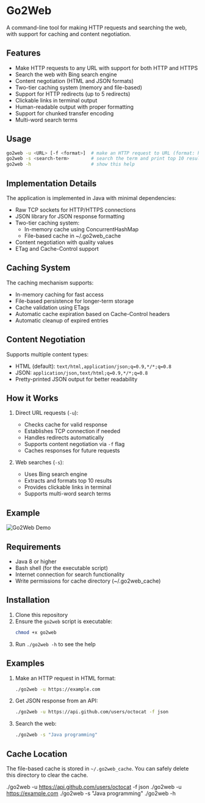 # Go2Web

A command-line tool for making HTTP requests and searching the web, with support for caching and content negotiation.

## Features

- Make HTTP requests to any URL with support for both HTTP and HTTPS
- Search the web with Bing search engine
- Content negotiation (HTML and JSON formats)
- Two-tier caching system (memory and file-based)
- Support for HTTP redirects (up to 5 redirects)
- Clickable links in terminal output
- Human-readable output with proper formatting
- Support for chunked transfer encoding
- Multi-word search terms

## Usage

```bash
go2web -u <URL> [-f <format>]  # make an HTTP request to URL (format: html or json)
go2web -s <search-term>        # search the term and print top 10 results
go2web -h                      # show this help
```

## Implementation Details

The application is implemented in Java with minimal dependencies:
- Raw TCP sockets for HTTP/HTTPS connections
- JSON library for JSON response formatting
- Two-tier caching system:
  - In-memory cache using ConcurrentHashMap
  - File-based cache in ~/.go2web_cache
- Content negotiation with quality values
- ETag and Cache-Control support

## Caching System

The caching mechanism supports:
- In-memory caching for fast access
- File-based persistence for longer-term storage
- Cache validation using ETags
- Automatic cache expiration based on Cache-Control headers
- Automatic cleanup of expired entries

## Content Negotiation

Supports multiple content types:
- HTML (default): `text/html,application/json;q=0.9,*/*;q=0.8`
- JSON: `application/json,text/html;q=0.9,*/*;q=0.8`
- Pretty-printed JSON output for better readability

## How it Works

1. Direct URL requests (`-u`):
   - Checks cache for valid response
   - Establishes TCP connection if needed
   - Handles redirects automatically
   - Supports content negotiation via `-f` flag
   - Caches responses for future requests

2. Web searches (`-s`):
   - Uses Bing search engine
   - Extracts and formats top 10 results
   - Provides clickable links in terminal
   - Supports multi-word search terms

## Example

![Go2Web Demo](demo.gif)

## Requirements

- Java 8 or higher
- Bash shell (for the executable script)
- Internet connection for search functionality
- Write permissions for cache directory (~/.go2web_cache)

## Installation

1. Clone this repository
2. Ensure the `go2web` script is executable:
   ```bash
   chmod +x go2web
   ```
3. Run `./go2web -h` to see the help

## Examples

1. Make an HTTP request in HTML format:
   ```bash
   ./go2web -u https://example.com
   ```

2. Get JSON response from an API:
   ```bash
   ./go2web -u https://api.github.com/users/octocat -f json
   ```

3. Search the web:
   ```bash
   ./go2web -s "Java programming"
   ```

## Cache Location

The file-based cache is stored in `~/.go2web_cache`. You can safely delete this directory to clear the cache. 


./go2web -u https://api.github.com/users/octocat -f json
./go2web -u https://example.com
./go2web -s "Java programming"
./go2web -h